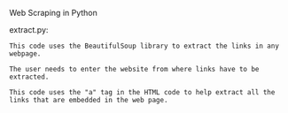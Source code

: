 Web Scraping in Python

extract.py:

    This code uses the BeautifulSoup library to extract the links in any webpage.

    The user needs to enter the website from where links have to be extracted.

    This code uses the "a" tag in the HTML code to help extract all the links that are embedded in the web page.
